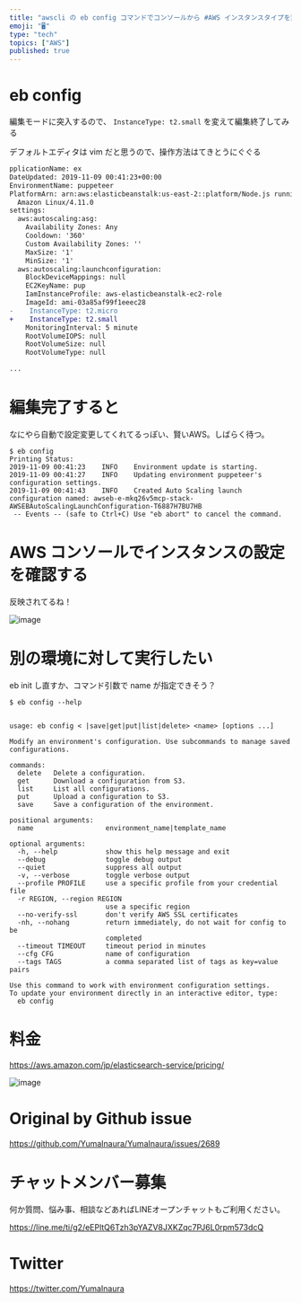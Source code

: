 ```yaml
---
title: "awscli の eb config コマンドでコンソールから #AWS インスタンスタイプを変更して サーバー応答速度を速くしたい"
emoji: "🖥"
type: "tech"
topics: ["AWS"]
published: true
---
```


# eb config

編集モードに突入するので、 `InstanceType: t2.small` を変えて編集終了してみる

デフォルトエディタは vim だと思うので、操作方法はてきとうにぐぐる

```diff
pplicationName: ex
DateUpdated: 2019-11-09 00:41:23+00:00
EnvironmentName: puppeteer
PlatformArn: arn:aws:elasticbeanstalk:us-east-2::platform/Node.js running on 64bit
  Amazon Linux/4.11.0
settings:
  aws:autoscaling:asg:
    Availability Zones: Any
    Cooldown: '360'
    Custom Availability Zones: ''
    MaxSize: '1'
    MinSize: '1'
  aws:autoscaling:launchconfiguration:
    BlockDeviceMappings: null
    EC2KeyName: pup
    IamInstanceProfile: aws-elasticbeanstalk-ec2-role
    ImageId: ami-03a85af99f1eeec28
-    InstanceType: t2.micro
+    InstanceType: t2.small
    MonitoringInterval: 5 minute
    RootVolumeIOPS: null
    RootVolumeSize: null
    RootVolumeType: null

...
```

# 編集完了すると

なにやら自動で設定変更してくれてるっぽい、賢いAWS。しばらく待つ。

```
$ eb config
Printing Status:
2019-11-09 00:41:23    INFO    Environment update is starting.
2019-11-09 00:41:27    INFO    Updating environment puppeteer's configuration settings.
2019-11-09 00:41:43    INFO    Created Auto Scaling launch configuration named: awseb-e-mkq26v5mcp-stack-AWSEBAutoScalingLaunchConfiguration-T6887H7BU7HB
 -- Events -- (safe to Ctrl+C) Use "eb abort" to cancel the command.
```


# AWS コンソールでインスタンスの設定を確認する

反映されてるね！

![image](https://user-images.githubusercontent.com/13635059/68519620-7efcae80-02d5-11ea-93cf-69c8415e92f9.png)

# 別の環境に対して実行したい

eb init し直すか、コマンド引数で name が指定できそう？

```
$ eb config --help


usage: eb config < |save|get|put|list|delete> <name> [options ...]

Modify an environment's configuration. Use subcommands to manage saved configurations.

commands:
  delete   Delete a configuration.
  get      Download a configuration from S3.
  list     List all configurations.
  put      Upload a configuration to S3.
  save     Save a configuration of the environment.

positional arguments:
  name                  environment_name|template_name

optional arguments:
  -h, --help            show this help message and exit
  --debug               toggle debug output
  --quiet               suppress all output
  -v, --verbose         toggle verbose output
  --profile PROFILE     use a specific profile from your credential file
  -r REGION, --region REGION
                        use a specific region
  --no-verify-ssl       don't verify AWS SSL certificates
  -nh, --nohang         return immediately, do not wait for config to be
                        completed
  --timeout TIMEOUT     timeout period in minutes
  --cfg CFG             name of configuration
  --tags TAGS           a comma separated list of tags as key=value pairs

Use this command to work with environment configuration settings.
To update your environment directly in an interactive editor, type:
  eb config
```

# 料金

https://aws.amazon.com/jp/elasticsearch-service/pricing/

![image](https://user-images.githubusercontent.com/13635059/68519549-f8e06800-02d4-11ea-9a2e-172d082c7d05.png)


# Original by Github issue

https://github.com/YumaInaura/YumaInaura/issues/2689








<!-- Update From Qiita API -->

# チャットメンバー募集


何か質問、悩み事、相談などあればLINEオープンチャットもご利用ください。

https://line.me/ti/g2/eEPltQ6Tzh3pYAZV8JXKZqc7PJ6L0rpm573dcQ





# Twitter


https://twitter.com/YumaInaura


<!-- Update From Qiita API -->


